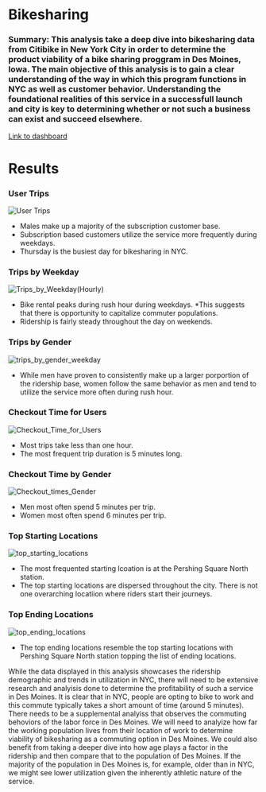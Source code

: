 # Bikesharing

### Summary: This analysis take a deep dive into bikesharing data from Citibike in New York City in order to determine the product viability of a bike sharing proggram in Des Moines, Iowa. The main objective of this analysis is to gain a clear understanding of the way in which this program functions in NYC as well as customer behavior. Understanding the foundational realities of this service in a successfull launch and city is key to determining whether or not such a business can exist and succeed elsewhere.

[Link to dashboard](https://public.tableau.com/views/CitibikeNYCChallenge/CitibikeChallenge?:language=en-US&:display_count=n&:origin=viz_share_link)

# Results 

### User Trips
![User Trips](https://user-images.githubusercontent.com/89872154/147603593-5d55c1b6-47f6-45c1-8e0e-f4b7dbb6f5eb.png)
* Males make up a majority of the subscription customer base. 
* Subscription based customers utilize the service more frequently during weekdays. 
* Thursday is the busiest day for bikesharing in NYC. 

### Trips by Weekday
![Trips_by_Weekday(Hourly)](https://user-images.githubusercontent.com/89872154/147603636-628526c2-e1aa-4f23-9cf0-4a9843776625.png)
* Bike rental peaks during rush hour during weekdays. 
*This suggests that there is opportunity to capitalize commuter populations. 
* Ridership is fairly steady throughout the day on weekends. 

### Trips by Gender
![trips_by_gender_weekday](https://user-images.githubusercontent.com/89872154/147603648-f7226835-22e0-4570-83dc-4cec812f68d2.png)
* While men have proven to consistently make up a larger porportion of the ridership base, women follow the same behavior as men and tend to utilize the service more often during rush hour. 

### Checkout Time for Users
![Checkout_Time_for_Users](https://user-images.githubusercontent.com/89872154/147603667-bb4f6ec8-6184-4e74-a308-f0188a84b447.png)
* Most trips take less than one hour. 
* The most frequent trip duration is 5 minutes long. 

### Checkout Time by Gender
![Checkout_times_Gender](https://user-images.githubusercontent.com/89872154/147603681-2f9912d3-b74f-44f4-88c5-26da02f101fe.png)
* Men most often spend 5 minutes per trip. 
* Women most often spend 6 minutes per trip. 

### Top Starting Locations
![top_starting_locations](https://user-images.githubusercontent.com/89872154/147603703-865eb501-4559-4d72-bddb-5861c9f39fa0.png)
* The most frequented starting lcoation is at the Pershing Square North station. 
* The top starting locations are dispersed throughout the city. There is not one overarching locatiion where riders start their journeys. 

### Top Ending Locations
![top_ending_locations](https://user-images.githubusercontent.com/89872154/147603710-3d420e2f-aafe-46de-a4ac-cbd2242112a5.png)
* The top ending locations resemble the top starting locations with Pershing Square North station topping the list of ending locations. 

While the data displayed in this analysis showcases the ridership demographic and trends in utilization in NYC, there will need to be extensive research and analyisis done to determine the profitability of such a service in Des Moines. It is clear that in NYC, people are opting to bike to work and this commute typically takes a short amount of time (around 5 minutes). There needs to be a supplemental analyiss that observes the commuting behoviors of the labor force in Des Moines. We will need to analyize how far the working population lives from their location of work to determine viability of bikesharing as a commuting option in Des Moines. We could also benefit from taking a deeper dive into how age plays a factor in the ridership and then compare that to the population of Des Moines. If the majority of the population in Des Moines is, for example, older than in NYC, we might see lower utilization given the inherently athletic nature of the service. 
